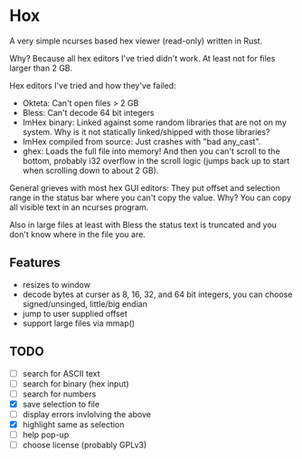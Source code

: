 Hox
===

A very simple ncurses based hex viewer (read-only) written in Rust.

Why? Because all hex editors I've tried didn't work. At least not for files
larger than 2 GB.

Hex editors I've tried and how they've failed:

* Okteta: Can't open files > 2 GB
* Bless: Can't decode 64 bit integers
* ImHex binary: Linked against some random libraries that are not on my system.
  Why is it not statically linked/shipped with those libraries?
* ImHex compiled from source: Just crashes with "bad any_cast".
* ghex: Loads the full file into memory! And then you can't scroll to the
  bottom, probably i32 overflow in the scroll logic (jumps back up to start
  when scrolling down to about 2 GB).

General grieves with most hex GUI editors: They put offset and selection range
in the status bar where you can't copy the value. Why? You can copy all visible
text in an ncurses program.

Also in large files at least with Bless the status text is truncated and you
don't know where in the file you are.

Features
--------

* resizes to window
* decode bytes at curser as 8, 16, 32, and 64 bit integers, you can choose
  signed/unsinged, little/big endian
* jump to user supplied offset
* support large files via mmap()

TODO
----

* [ ] search for ASCII text
* [ ] search for binary (hex input)
* [ ] search for numbers
* [x] save selection to file
* [ ] display errors invlolving the above
* [x] highlight same as selection
* [ ] help pop-up
* [ ] choose license (probably GPLv3)
